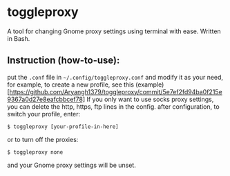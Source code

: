 # toggleproxy
A tool for changing Gnome proxy settings using terminal with ease. Written in Bash.
## Instruction (how-to-use):
put the `.conf` file in `~/.config/toggleproxy.conf` and modify it as your need, for example, to create a new profile, see this (example)[https://github.com/Aryangh1379/toggleproxy/commit/5e7ef2fd94ba0f215e9367a0d27e8eafcbbcef78]
If you only want to use socks proxy settings, you can delete the http, https, ftp lines in the config.
after configuration, to switch your profile, enter: 
```
$ toggleproxy [your-profile-in-here]
```
or to turn off the proxies:
```
$ toggleproxy none
```
and your Gnome proxy settings will be unset.

